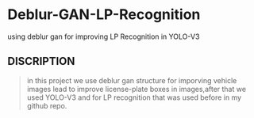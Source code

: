 # Deblur-GAN-LP-Recognition
using deblur gan for improving LP Recognition in YOLO-V3

## DISCRIPTION
> in this project we use deblur gan structure for imporving vehicle images lead to improve license-plate boxes in images,after that we used YOLO-V3 and for LP recognition that was used before in my github repo.
